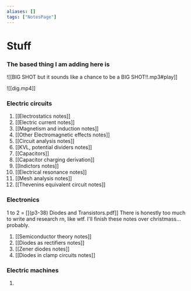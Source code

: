 ```yaml
---
aliases: []
tags: ["NotesPage"]
---
```

# Stuff
### The based thing I am adding here is

![[BIG SHOT but it sounds like a chance to be a BIG SHOT!!.mp3#play]]

![[dig.mp4]]

### Electric circuits
1) [[Electrostatics notes]]
2) [[Electric current notes]]
3) [[Magnetism and induction notes]]
4) [[Other Electromagnetic effects notes]]
5) [[Circuit analysis notes]]
6) [[KVL, potential dividers notes]]
7) [[Capacitors]]
8) [[Capacitor charging derivation]]
9) [[Indictors notes]]
10) [[Electrical resonance notes]]
11) [[Mesh analysis notes]]
12) [[Thevenins equivalent circuit notes]]

### Electronics
1 to 2 = [[(p3-38) Diodes and Transistors.pdf]]
There is honestly too much to write and research rn, like wtf. I'll finish these notes over christmass... probably. 

1) [[Semiconductor theory notes]]
2) [[Diodes as rectifiers notes]]
3) [[Zener diodes notes]]
4) [[Diodes in clamp circuits notes]]

### Electric machines
1) 